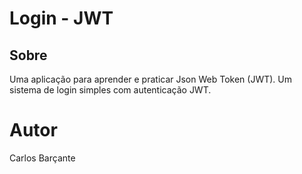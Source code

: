 # Login - JWT

## Sobre

Uma aplicação para aprender e praticar Json Web Token (JWT). Um sistema de login simples com autenticação JWT.

# Autor

Carlos Barçante